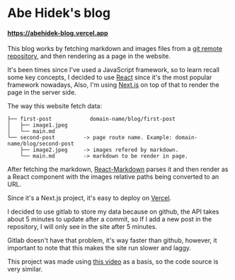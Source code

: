 # Abe Hidek's blog

#### https://abehidek-blog.vercel.app

This blog works by fetching markdown and images files from a [git remote repository](https://gitlab.com/abehidek/posts), and then rendering as a page in the website.

It's been times since I've used a JavaScript framework, so to learn recall some key concepts, I decided to use [React](https://reactjs.org/) since it's the most popular framework nowadays, Also, I'm using [Next.js](https://nextjs.org/) on top of that to render the page in the server side.

The way this website fetch data:
```
├── first-post            domain-name/blog/first-post
│   ├── image1.jpeg
│   └── main.md
└── second-post         -> page route name. Example: domain-name/blog/second-post
    ├── image2.jpeg     -> images refered by markdown.
    └── main.md         -> markdown to be render in page.
```

After fetching the markdown, [React-Markdown](https://github.com/remarkjs/react-markdown) parses it and then render as a React component with the images relative paths being converted to an URL.

Since it's a Next.js project, it's easy to deploy on [Vercel](https://vercel.com/).

I decided to use gitlab to store my data because on github, the API takes about 5 minutes to update after a commit, so If I add a new post in the repository, I will only see in the site after 5 minutes.

Gitlab doesn't have that problem, it's way faster than github, however, it important to note that this makes the site run slower and laggy.

This project was made using [this video](https://youtu.be/MrjeefD8sac) as a basis, so the code source is very similar.



